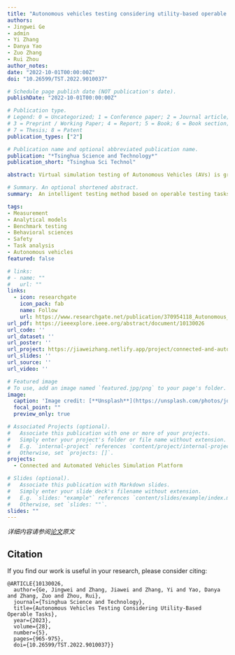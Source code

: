 ```yaml
---
title: "Autonomous vehicles testing considering utility-based operable tasks"
authors:
- Jingwei Ge
- admin
- Yi Zhang
- Danya Yao
- Zuo Zhang
- Rui Zhou
author_notes:
date: "2022-10-01T00:00:00Z"
doi: "10.26599/TST.2022.9010037"

# Schedule page publish date (NOT publication's date).
publishDate: "2022-10-01T00:00:00Z"

# Publication type.
# Legend: 0 = Uncategorized; 1 = Conference paper; 2 = Journal article;
# 3 = Preprint / Working Paper; 4 = Report; 5 = Book; 6 = Book section;
# 7 = Thesis; 8 = Patent
publication_types: ["2"]

# Publication name and optional abbreviated publication name.
publication: "*Tsinghua Science and Technology*"
publication_short: "Tsinghua Sci Technol"

abstract: Virtual simulation testing of Autonomous Vehicles (AVs) is gradually being accepted as a mandatory way to test the feasibility of driving strategies for AVs. Mainstream methods focus on improving testing efficiency by extracting critical scenarios from naturalistic driving datasets. However, the criticalities defined in their testing tasks are based on fixed assumptions, the obtained scenarios cannot pose a challenge to AVs with different strategies. To fill this gap, we propose an intelligent testing method based on operable testing tasks. We found that the driving behavior of Surrounding Vehicles (SVs) has a critical impact on AV, which can be used to adjust the testing task difficulty to find more challenging scenarios. To model different driving behaviors, we utilize behavioral utility functions with binary driving strategies. Further, we construct a vehicle interaction model, based on which we theoretically analyze the impact of changing the driving behaviors on the testing task difficulty. Finally, by adjusting SV's strategies, we can generate more corner cases when testing different AVs in a finite number of simulations.

# Summary. An optional shortened abstract.
summary:  An intelligent testing method based on operable testing tasks.

tags:
- Measurement
- Analytical models
- Benchmark testing
- Behavioral sciences 
- Safety
- Task analysis
- Autonomous vehicles
featured: false

# links:
# - name: ""
#   url: ""
links:
  - icon: researchgate
    icon_pack: fab
    name: Follow
    url: https://www.researchgate.net/publication/370954118_Autonomous_Vehicles_Testing_Considering_Utility-Based_Operable_Tasks
url_pdf: https://ieeexplore.ieee.org/abstract/document/10130026
url_code: ''
url_dataset: ''
url_poster: ''
url_project: https://jiaweizhang.netlify.app/project/connected-and-automated-vehicles-simulation-platform/
url_slides: ''
url_source: ''
url_video: ''

# Featured image
# To use, add an image named `featured.jpg/png` to your page's folder. 
image:
  caption: 'Image credit: [**Unsplash**](https://unsplash.com/photos/jdD8gXaTZsc)'
  focal_point: ""
  preview_only: true

# Associated Projects (optional).
#   Associate this publication with one or more of your projects.
#   Simply enter your project's folder or file name without extension.
#   E.g. `internal-project` references `content/project/internal-project/index.md`.
#   Otherwise, set `projects: []`.
projects: 
  - Connected and Automated Vehicles Simulation Platform

# Slides (optional).
#   Associate this publication with Markdown slides.
#   Simply enter your slide deck's filename without extension.
#   E.g. `slides: "example"` references `content/slides/example/index.md`.
#   Otherwise, set `slides: ""`.
slides: ""
---
```


*详细内容请参阅[论文](https://ieeexplore.ieee.org/abstract/document/10130026)原文*



## Citation
If you find our work is useful in your research, please consider citing:
```
@ARTICLE{10130026,
  author={Ge, Jingwei and Zhang, Jiawei and Zhang, Yi and Yao, Danya and Zhang, Zuo and Zhou, Rui},
  journal={Tsinghua Science and Technology}, 
  title={Autonomous Vehicles Testing Considering Utility-Based Operable Tasks}, 
  year={2023},
  volume={28},
  number={5},
  pages={965-975},
  doi={10.26599/TST.2022.9010037}}
```

